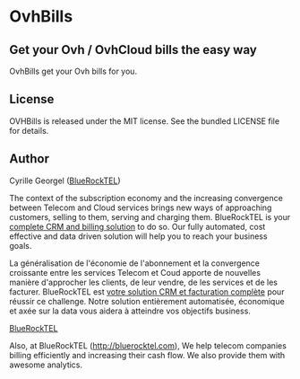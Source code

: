 # OvhBills

## Get your Ovh / OvhCloud bills the easy way

OvhBills get your Ovh bills for you.

## License

OVHBills is released under the MIT license. See the bundled LICENSE file for details.

## Author

Cyrille Georgel ([BlueRockTEL](https://bluerocktel.com))

The context of the subscription economy and the increasing convergence between Telecom and Cloud services brings new ways of approaching customers, selling to them, serving and charging them. BlueRockTEL is your [complete CRM and billing solution](https://bluerocktel.com) to do so. Our fully automated, cost effective and data driven solution will help you to reach your business goals.

La généralisation de l'économie de l'abonnement et la convergence croissante entre les services Telecom et Coud apporte de nouvelles manière d'approcher les clients, de leur vendre, de les services et de les facturer. BlueRockTEL est [votre solution CRM et facturation complète](https:://bluerocktel.com) pour réussir ce challenge. Notre solution entièrement automatisée, économique et axée sur la data vous aidera à atteindre vos objectifs business. 





















[BlueRockTEL](https://bluerocktel.com) 

Also, at BlueRockTEL (http://bluerocktel.com), We help telecom companies billing efficiently and increasing their cash flow. We also provide them with awesome analytics.